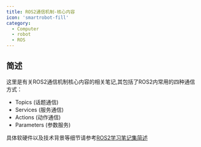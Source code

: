 ```yaml
---
title: ROS2通信机制-核心内容
icon: 'smartrobot-fill'
category:
  - Computer
  - robot
  - ROS
---
```


## 简述

这里是有关ROS2通信机制核心内容的相关笔记,其包括了ROS2内常用的四种通信方式：

- Topics (话题通信)
- Services (服务通信)
- Actions (动作通信)
- Parameters (参数服务)

具体软硬件以及技术背景等细节请参考[ROS2学习笔记集简述](../README.md)
